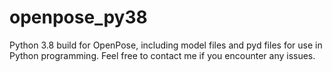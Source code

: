 # openpose_py38
Python 3.8 build for OpenPose, including model files and pyd files for use in Python programming. Feel free to contact me if you encounter any issues.
